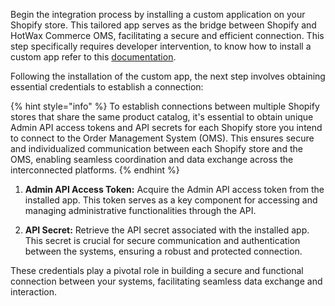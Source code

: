 Begin the integration process by installing a custom application on your Shopify store. This tailored app serves as the bridge between Shopify and HotWax Commerce OMS, facilitating a secure and efficient connection. This step specifically requires developer intervention, to know how to install a custom app refer to this [documentation](https://help.shopify.com/en/manual/apps/app-types/custom-apps). 

Following the installation of the custom app, the next step involves obtaining essential credentials to establish a connection:

{% hint style="info" %}
To establish connections between multiple Shopify stores that share the same product catalog, it's essential to obtain unique Admin API access tokens and API secrets for each Shopify store you intend to connect to the Order Management System (OMS). This ensures secure and individualized communication between each Shopify store and the OMS, enabling seamless coordination and data exchange across the interconnected platforms.
{% endhint %}

1. **Admin API Access Token:**
   Acquire the Admin API access token from the installed app. This token serves as a key component for accessing and managing administrative functionalities through the API.

2. **API Secret:**
   Retrieve the API secret associated with the installed app. This secret is crucial for secure communication and authentication between the systems, ensuring a robust and protected connection.

These credentials play a pivotal role in building a secure and functional connection between your systems, facilitating seamless data exchange and interaction.
